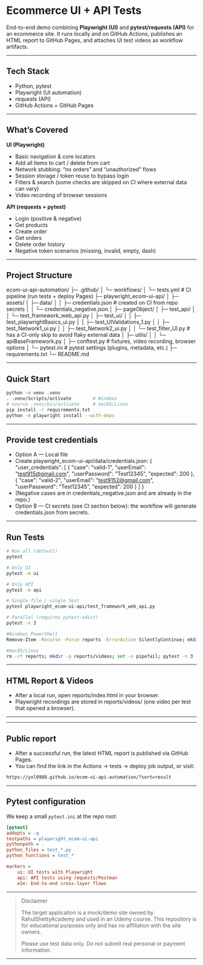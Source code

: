 # Ecommerce UI + API Tests

End-to-end demo combining **Playwright (UI)** and **pytest/requests (API)** for an ecommerce site.
It runs locally and on GitHub Actions, publishes an HTML report to GitHub Pages, and attaches UI test videos as workflow artifacts.

---
## Tech Stack
- Python, pytest
- Playwright (UI automation)
- requests (API)
- GitHub Actions + GitHub Pages

---

## What’s Covered

**UI (Playwright)**
- Basic navigation & core locators
- Add all items to cart / delete from cart
- Network stubbing: “no orders” and “unauthorized” flows
- Session storage / token reuse to bypass login
- Filters & search (some checks are skipped on CI where external data can vary)
- Video recording of browser sessions

**API (requests + pytest)**
- Login (positive & negative)
- Get products
- Create order
- Get orders
- Delete order history
- Negative token scenarios (missing, invalid, empty, dash)
---

## Project Structure
ecom-ui-api-automation/
├─ .github/
│  └─ workflows/
│     └─ tests.yml                # CI pipeline (run tests + deploy Pages)
├─ playwright_ecom-ui-api/
│  ├─ assets/
│  ├─ data/
│  │  ├─ credentials.json         # created on CI from repo secrets
│  │  └─ credentials_negative.json
│  ├─ pageObject/
│  ├─ test_api/
│  │  └─ test_framework_web_api.py
│  ├─ test_ui/
│  │  ├─ test_playwrightBasics_ui.py
│  │  ├─ test_UIValidations_1.py
│  │  ├─ test_Network1_ui.py
│  │  ├─ test_Network2_ui.py
│  │  └─ test_filter_UI.py         # has a CI-only skip to avoid flaky external data
│  ├─ utils/
│  │  └─ apiBaseFramework.py
│  ├─ conftest.py                  # fixtures, video recording, browser options
│  └─ pytest.ini                   # pytest settings (plugins, metadata, etc.)
├─ requirements.txt
└─ README.md

---

## Quick Start
```bash
python -m venv .venv
. .venv/Scripts/activate        # Windows
# source .venv/bin/activate     # macOS/Linux
pip install -r requirements.txt
python -m playwright install --with-deps
```
---
## Provide test credentials
- Option A — Local file
- Create playwright_ecom-ui-api/data/credentials.json:
{
  "user_credentials": [
    { "case": "valid-1", "userEmail": "test915@gmail.com",  "userPassword": "Test12345", "expected": 200 },
    { "case": "valid-2", "userEmail": "test9152@gmail.com", "userPassword": "Test12345", "expected": 200 }
  ]
}
- (Negative cases are in credentials_negative.json and are already in the repo.)
- Option B — CI secrets (see CI section below): the workflow will generate credentials.json from secrets.
---

## Run Tests

```bash
# Run all (default)
pytest
```

```bash
# Only UI
pytest -m ui
```

```bash
# Only API
pytest -m api
```

```bash
# Single file / single test
pytest playwright_ecom-ui-api/test_framework_web_api.py
```
```bash
# Parallel (requires pytest-xdist)
pytest -n 3
```

```bash
#Windows PowerShell
Remove-Item -Recurse -Force reports -ErrorAction SilentlyContinue; mkdir reports\videos -Force > $null; pytest -n 3 -rA -vv --html=reports/index.html --self-contained-html 2>&1 | Tee-Object -FilePath reports\pytest.log

```

```bash
#macOS/Linux
rm -rf reports; mkdir -p reports/videos; set -o pipefail; pytest -n 3 -rA -vv --html=reports/index.html --self-contained-html 2>&1 | tee reports/pytest.log

```
---

## HTML Report & Videos
- After a local run, open reports/index.html in your browser.
- Playwright recordings are stored in reports/videos/ (one video per test that opened a browser).
---

---
## Public report
- After a successful run, the latest HTML report is published via GitHub Pages.
- You can find the link in the Actions → tests → deploy job output, or visit:
```bash
https://yxl9988.github.io/ecom-ui-api-automation/?sort=result
```

---

## Pytest configuration
We keep a small `pytest.ini` at the repo root:

```ini
[pytest]
addopts = -q
testpaths = playwright_ecom-ui-api
pythonpath = .
python_files = test_*.py
python_functions = test_*

markers =
    ui: UI tests with Playwright
    api: API tests using requests/Postman
    e2e: End-to-end cross-layer flows
```

---
> Disclaimer
>
> The target application is a mock/demo site owned by RahulShettyAcademy and used in an Udemy course.
> This repository is for educational purposes only and has no affiliation with the site owners.
> 
> Please use test data only. Do not submit real personal or payment information.

---